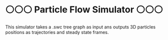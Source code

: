 # ⚪⚪⚪ Particle Flow Simulator ⚪⚪⚪
This simulator takes a .swc tree graph as input ans outputs  3D particles positions as trajectories and steady state frames.

